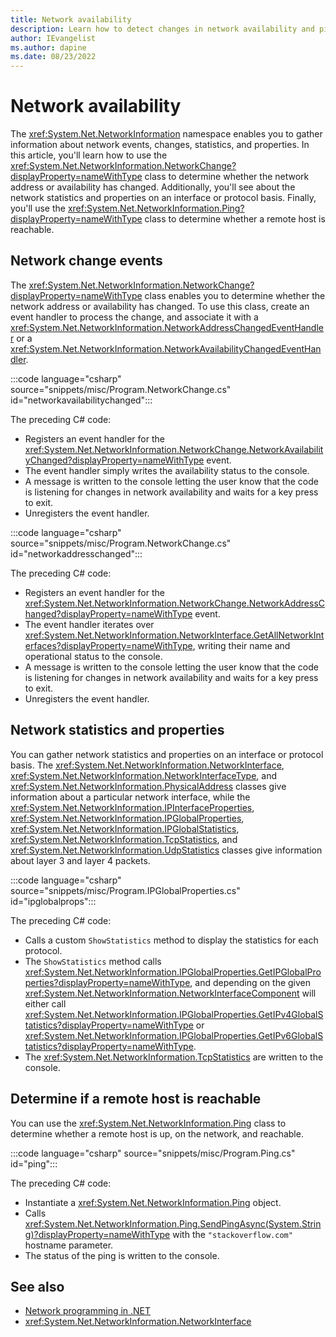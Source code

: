 ```yaml
---
title: Network availability
description: Learn how to detect changes in network availability and ping a host with .NET.
author: IEvangelist
ms.author: dapine
ms.date: 08/23/2022
---
```


# Network availability

The <xref:System.Net.NetworkInformation> namespace enables you to gather information about network events, changes, statistics, and properties. In this article, you'll learn how to use the <xref:System.Net.NetworkInformation.NetworkChange?displayProperty=nameWithType> class to determine whether the network address or availability has changed. Additionally, you'll see about the network statistics and properties on an interface or protocol basis. Finally, you'll use the <xref:System.Net.NetworkInformation.Ping?displayProperty=nameWithType> class to determine whether a remote host is reachable.

## Network change events

The <xref:System.Net.NetworkInformation.NetworkChange?displayProperty=nameWithType> class enables you to determine whether the network address or availability has changed. To use this class, create an event handler to process the change, and associate it with a <xref:System.Net.NetworkInformation.NetworkAddressChangedEventHandler> or a <xref:System.Net.NetworkInformation.NetworkAvailabilityChangedEventHandler>.

:::code language="csharp" source="snippets/misc/Program.NetworkChange.cs" id="networkavailabilitychanged":::

The preceding C# code:

- Registers an event handler for the <xref:System.Net.NetworkInformation.NetworkChange.NetworkAvailabilityChanged?displayProperty=nameWithType> event.
- The event handler simply writes the availability status to the console.
- A message is written to the console letting the user know that the code is listening for changes in network availability and waits for a key press to exit.
- Unregisters the event handler.

:::code language="csharp" source="snippets/misc/Program.NetworkChange.cs" id="networkaddresschanged":::

The preceding C# code:

- Registers an event handler for the <xref:System.Net.NetworkInformation.NetworkChange.NetworkAddressChanged?displayProperty=nameWithType> event.
- The event handler iterates over <xref:System.Net.NetworkInformation.NetworkInterface.GetAllNetworkInterfaces?displayProperty=nameWithType>, writing their name and operational status to the console.
- A message is written to the console letting the user know that the code is listening for changes in network availability and waits for a key press to exit.
- Unregisters the event handler.

## Network statistics and properties

You can gather network statistics and properties on an interface or protocol basis. The <xref:System.Net.NetworkInformation.NetworkInterface>, <xref:System.Net.NetworkInformation.NetworkInterfaceType>, and <xref:System.Net.NetworkInformation.PhysicalAddress> classes give information about a particular network interface, while the <xref:System.Net.NetworkInformation.IPInterfaceProperties>, <xref:System.Net.NetworkInformation.IPGlobalProperties>, <xref:System.Net.NetworkInformation.IPGlobalStatistics>, <xref:System.Net.NetworkInformation.TcpStatistics>, and <xref:System.Net.NetworkInformation.UdpStatistics> classes give information about layer 3 and layer 4 packets.

:::code language="csharp" source="snippets/misc/Program.IPGlobalProperties.cs" id="ipglobalprops":::

The preceding C# code:

- Calls a custom `ShowStatistics` method to display the statistics for each protocol.
- The `ShowStatistics` method calls <xref:System.Net.NetworkInformation.IPGlobalProperties.GetIPGlobalProperties?displayProperty=nameWithType>, and depending on the given <xref:System.Net.NetworkInformation.NetworkInterfaceComponent> will either call <xref:System.Net.NetworkInformation.IPGlobalProperties.GetIPv4GlobalStatistics?displayProperty=nameWithType> or <xref:System.Net.NetworkInformation.IPGlobalProperties.GetIPv6GlobalStatistics?displayProperty=nameWithType>.
- The <xref:System.Net.NetworkInformation.TcpStatistics> are written to the console.

## Determine if a remote host is reachable

You can use the <xref:System.Net.NetworkInformation.Ping> class to determine whether a remote host is up, on the network, and reachable.

:::code language="csharp" source="snippets/misc/Program.Ping.cs" id="ping":::

The preceding C# code:

- Instantiate a <xref:System.Net.NetworkInformation.Ping> object.
- Calls <xref:System.Net.NetworkInformation.Ping.SendPingAsync(System.String)?displayProperty=nameWithType> with the `"stackoverflow.com"` hostname parameter.
- The status of the ping is written to the console.

## See also

- [Network programming in .NET](overview.md)
- <xref:System.Net.NetworkInformation.NetworkInterface>
